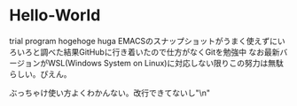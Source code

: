 # Hello-World
trial program
hogehoge huga
EMACSのスナップショットがうまく使えずにいろいろと調べた結果GitHubに行き着いたので仕方がなくGitを勉強中
なお最新バージョンがWSL(Windows System on Linux)に対応しない限りこの努力は無駄らしい。ぴえん。

ぶっちゃけ使い方よくわかんない。改行できてないし"\n"
